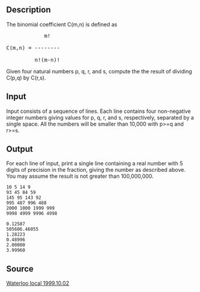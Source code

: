 <h2>Description</h2><p>The binomial coefficient C(m,n) is defined as 
</p><pre>            m!
<br>C(m,n) = --------
<br>         n!(m-n)!</pre><p>
</p>Given four natural numbers p, q, r, and s, compute the the result of dividing C(p,q) by C(r,s). <h2>Input</h2><p>Input consists of a sequence of lines. Each line contains four non-negative integer numbers giving values for p, q, r, and s, respectively, separated by a single space. All the numbers will be smaller than 10,000 with p&gt;=q and r&gt;=s. </p><h2>Output</h2><p>For each line of input, print a single line containing a real number with 5 digits of precision in the fraction, giving the number as described above. You may assume the result is not greater than 100,000,000. </p><pre><code class="language-input1">10 5 14 9
93 45 84 59
145 95 143 92
995 487 996 488
2000 1000 1999 999
9998 4999 9996 4998
</code></pre><pre><code class="language-output1">0.12587
505606.46055
1.28223
0.48996
2.00000
3.99960
</code></pre><h2>Source</h2><a href="searchproblem?field=source&amp;key=Waterloo+local+1999.10.02">Waterloo local 1999.10.02</a>